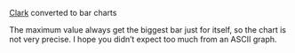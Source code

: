 [Clark](https://github.com/ajacksified/Clark/) converted to bar charts 

The maximum value always get the biggest bar just for itself, so the chart is not very precise. I hope you didn’t expect too much from an ASCII graph.

